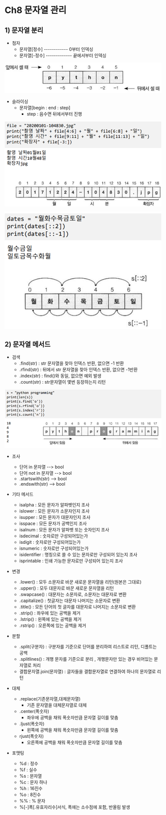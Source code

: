 # Ch8 문자열 관리

## 1) 문자열 분리

- 첨자
  - 문자열[정수]   ------------ 0부터 인덱싱
  - 문자열[-정수] ------------- 끝에서부터 인덱싱

![image-20210109173125168](python_ch8.assets/image-20210109173125168.png)

- 슬라이싱
  - 문자열[begin : end : step]
    - step : 음수면 뒤에서부터 진행

![image-20210109173611254](python_ch8.assets/image-20210109173611254.png)

![image-20210109173634948](python_ch8.assets/image-20210109173634948.png)

## 2) 문자열 메서드

- 검색
  - .find(str)  :  str 문자열을 찾아 인덱스 반환, 없으면 -1 반환
  - .rfind(str) : 뒤에서 str 문자열을 찾아 인덱스 반환, 없으면 -1반환
  - .index(str) : find()와 동일, 없으면 예외 발생
  - .count(str) : str문자열이 몇번 등장하는지 리턴

![image-20210109174315541](python_ch8.assets/image-20210109174315541.png)

- 조사
  - 단어 in 문자열 --> bool
  - 단어 not in 문자열 --> bool
  - .startswith(str) --> bool
  - .endswith(str) --> bool



- 기타 메서드
  - isalpha : 모든 문자가 알파벳인지 조사
  - islower : 모든 문자가 소문자인지 조사
  - isupper : 모든 문자가 대문자인지 조사
  - isspace : 모든 문자가 공백인지 조사
  - isalnum : 모든 문자가 알파벳 또는 숫자인지 조사
  - isdecimal : 숫자로만 구성되어있는가
  - isdigit : 숫자로만 구성되어있는가
  - isnumeric : 숫자로만 구성되어있는가
  - isidentifier : 명칭으로 쓸 수 있는 문자로만 구성되어 있는지 조사
  - isprintable : 인쇄 가능한 문자로만 구성되어 있는지 조사



- 변경
  - .lower() : 모두 소문자로 바꾼 새로운 문자열을 리턴(원본은 그대로)
  - .upper() : 모두 대문자로 바꾼 새로운 문자열을 리턴
  - .swapcase() : 대문자는 소문자로, 소문자는 대문자로 변환
  - .capitalize() : 첫글자는 대문자 나머지는 소문자로 변환
  - .title() : 모든 단어의 첫 글자를 대문자로 나머지는 소문자로 변환
  - .strip() : 좌우에 있는 공백을 제거
  - .lstrip() : 왼쪽에 있는 공백을 제거
  - .rstrip() : 오른쪽에 있는 공백을 제거



- 분할
  - .split(구분자) : 구분자를 기준으로 단어를 분리하여 리스트로 리턴, 디폴트는 공백
  - .splitlines() : 개행 문자를 기준으로 분리 , 개행문자만 있는 경우 비어있는 문자열로 처리
  - 결합문자열.join(문자열) : 글자들을 결합문자열로 연결하여 하나의 문자열로 리턴



- 대체
  - .replace(기존문자열,대체문자열)
    - 기존 문자열을 대체문자열로 대체
  - .center(폭숫자)
    - 좌우에 공백을 채워 폭숫자만큼 문자열 길이를 맞춤
  - .ljust(폭숫자)
    - 왼쪽에 공백을 채워 폭숫자만큼 문자열 길이를 맞춤
  - rjust(폭숫자)
    - 오른쪽에 공백을 채워 폭숫자만큼 문자열 길이를 맞춤



- 포맷팅
  - %d : 정수
  - %f : 실수
  - %s : 문자열
  - %c : 문자 하나
  - %h : 16진수
  - %o : 8진수
  - %% : % 문자
  - %[-]폭[.유효자리수]서식, 폭에는 소수점에 포함, 반올림 발생